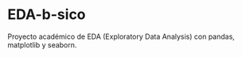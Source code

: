 # EDA-b-sico
Proyecto académico de EDA (Exploratory Data Analysis) con pandas, matplotlib y seaborn.

